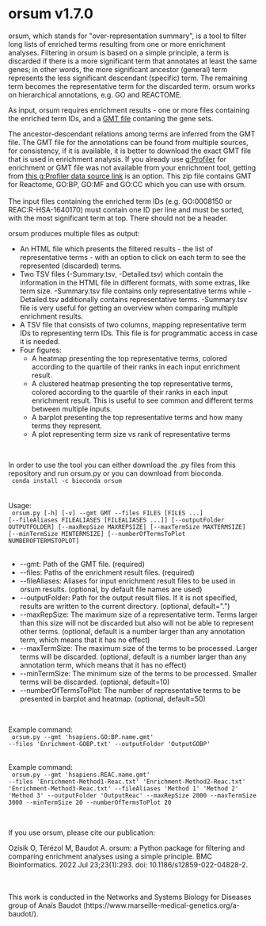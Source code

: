 # orsum v1.7.0
orsum, which stands for "over-representation summary", is a tool to filter long lists of enriched terms resulting from one or more enrichment analyses. Filtering in orsum is based on a simple
principle, a term is discarded if there is a more significant term that annotates at least the same genes; in other words, the more significant ancestor (general) term represents the less significant descendant (specific) term. The remaining term becomes the representative term for the discarded term. orsum works on hierarchical annotations, e.g. GO and REACTOME.<br>

As input, orsum requires enrichment results - one or more files containing the enriched term IDs, and a <a href=https://software.broadinstitute.org/cancer/software/gsea/wiki/index.php/Data_formats#GMT:_Gene_Matrix_Transposed_file_format_.28.2A.gmt.29>GMT file</a> contaning the gene sets.<br>

The ancestor-descendant relations among terms are inferred from the GMT file. The GMT file for the annotations can be found from multiple sources, for consistency, if it is available, it is better to download the exact GMT file that is used in enrichment analysis. If you already use <a href=https://biit.cs.ut.ee/gprofiler/gost>g:Profiler</a> for enrichment or GMT file was not available from your enrichment tool, getting from <a href=https://biit.cs.ut.ee/gprofiler/static/gprofiler_hsapiens.name.zip>this g:Profiler data source link</a> is an option. This zip file contains GMT for Reactome, GO:BP, GO:MF and GO:CC which you can use with orsum.<br><br>
The input files containing the enriched term IDs (e.g. GO:0008150 or REAC:R-HSA-1640170) must contain one ID per line and must be sorted, with the most significant term at top. There should not be a header.<br>

orsum produces multiple files as output:<br>
<ul>
	<li> An HTML file which presents the filtered results - the list of representative terms - with an option to click on each term to see the represented (discarded) terms.
	<li> Two TSV files (-Summary.tsv, -Detailed.tsv) which contain the information in the HTML file in different formats, with some extras, like term size. -Summary.tsv file contains only representative terms while -Detailed.tsv additionally contains representative terms. -Summary.tsv file is very useful for getting an overview when comparing multiple enrichment results.
	<li> A TSV file that consists of two columns, mapping representative term IDs to representing term IDs. This file is for programmatic access in case it is needed.
	<li> Four figures:<br>
		<ul>
			<li> A heatmap presenting the top representative terms, colored according to the quartile of their ranks in each input enrichment result.
			<li> A clustered heatmap presenting the top representative terms, colored according to the quartile of their ranks in each input enrichment result. This is useful to see common and different terms between multiple inputs.
			<li> A barplot presenting the top representative terms and how many terms they represent.	
			<li> A plot representing term size vs rank of representative terms <br>
		</ul>
</ul>
<br>

In order to use the tool you can either download the .py files from this repository and run orsum.py or you can download from bioconda.<br>
<code>
conda install -c bioconda orsum
</code><br>
<br>
<br>
Usage:
<br>
<code>
orsum.py [-h] [-v] --gmt GMT --files FILES [FILES ...]
                [--fileAliases FILEALIASES [FILEALIASES ...]]
                [--outputFolder OUTPUTFOLDER] [--maxRepSize MAXREPSIZE]
                [--maxTermSize MAXTERMSIZE] [--minTermSize MINTERMSIZE]
                [--numberOfTermsToPlot NUMBEROFTERMSTOPLOT]
</code>
<br>
<ul>
<li>--gmt: Path of the GMT file. (required)
<li>--files: Paths of the enrichment result files. (required)
<li>--fileAliases: Aliases for input enrichment result files to be used in orsum results. (optional, by default file names are used)
<li>--outputFolder: Path for the output result files. If it is not specified, results are written to the current directory. (optional, default=".")
<li>--maxRepSize: The maximum size of a representative term. Terms larger than this size will not be discarded but also will not be able to represent other terms. (optional, default is a number larger than any annotation term, which means that it has no effect)
<li>--maxTermSize: The maximum size of the terms to be processed. Larger terms will be discarded. (optional, default is a number larger than any annotation term, which means that it has no effect)
<li>--minTermSize: The minimum size of the terms to be processed. Smaller terms will be discarded. (optional, default=10)
<li>--numberOfTermsToPlot: The number of representative terms to be presented in barplot and heatmap. (optional, default=50)
</ul>
<br>

Example command:<br>
<code>
orsum.py --gmt 'hsapiens.GO:BP.name.gmt' --files 'Enrichment-GOBP.txt' --outputFolder 'OutputGOBP'
</code><br>


Example command:<br>
<code>
orsum.py --gmt 'hsapiens.REAC.name.gmt' --files 'Enrichment-Method1-Reac.txt' 'Enrichment-Method2-Reac.txt' 'Enrichment-Method3-Reac.txt' --fileAliases 'Method 1' 'Method 2' 'Method 3' --outputFolder 'OutputReac' --maxRepSize 2000 --maxTermSize 3000 --minTermSize 20 --numberOfTermsToPlot 20
</code><br>

<br>

If you use orsum, please cite our publication:

Ozisik O, Térézol M, Baudot A. orsum: a Python package for filtering and comparing enrichment analyses using a simple principle. BMC Bioinformatics. 2022 Jul 23;23(1):293. doi: 10.1186/s12859-022-04828-2.

<br>
<br>
This work is conducted in the Networks and Systems Biology for Diseases group of Anaïs Baudot (https://www.marseille-medical-genetics.org/a-baudot/).
